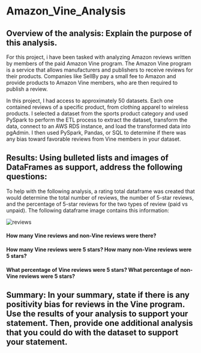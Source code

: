 # Amazon_Vine_Analysis

## Overview of the analysis: Explain the purpose of this analysis.

For this project, i have been tasked with analyzing Amazon reviews written by members of the paid Amazon Vine program. The Amazon Vine program is a service that allows manufacturers and publishers to receive reviews for their products. Companies like SellBy pay a small fee to Amazon and provide products to Amazon Vine members, who are then required to publish a review.

In this project, I had access to approximately 50 datasets. Each one contained reviews of a specific product, from clothing apparel to wireless products. I selected a dataset from the sports product category and used PySpark to perform the ETL process to extract the dataset, transform the data, connect to an AWS RDS instance, and load the transformed data into pgAdmin. I then used PySpark, Pandas, or SQL to determine if there was any bias toward favorable reviews from Vine members in your dataset.

## Results: Using bulleted lists and images of DataFrames as support, address the following questions:

To help with the following analysis, a rating total dataframe was created that would determine the total number of reviews, the number of 5-star reviews, and the percentage of 5-star reviews for the two types of review (paid vs unpaid).  The following dataframe image contains this information:

![reviews](https://user-images.githubusercontent.com/107599510/197059791-4bd716ca-0ba1-4cbf-b082-a4a22e2fbcb6.png)

#### How many Vine reviews and non-Vine reviews were there?


#### How many Vine reviews were 5 stars? How many non-Vine reviews were 5 stars?

#### What percentage of Vine reviews were 5 stars? What percentage of non-Vine reviews were 5 stars?

## Summary: In your summary, state if there is any positivity bias for reviews in the Vine program. Use the results of your analysis to support your statement. Then, provide one additional analysis that you could do with the dataset to support your statement.
